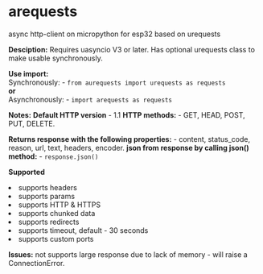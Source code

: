 # arequests
async http-client on micropython for esp32 based on urequests

**Desciption:**
Requires uasyncio V3 or later.
Has optional urequests class to make usable synchronously.


**Use import:**<br>
Synchronously: - ```from aurequests import urequests as requests```
<br>**or**
<br>Asynchronously: - ```import arequests as requests```

**Notes:**
**Default HTTP version** - 1.1
**HTTP methods:** - GET, HEAD, POST, PUT, DELETE.

**Returns response with the following properties:** - content, status_code, reason, url, text, headers, encoder.
**json from response by calling json() method:** - ```response.json()```

**Supported**
<li>supports headers</li>
<li>supports params</li>
<li>supports HTTP & HTTPS</li>
<li>supports сhunked data</li>
<li>supports redirects</li>
<li>supports timeout, default - 30 seconds</li>
<li>supports custom ports</li>


**Issues:**
not supports large  response due to lack of memory - will raise a ConnectionError.
